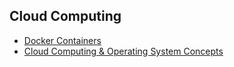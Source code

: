 ## Cloud Computing

- [Docker Containers](https://github.com/jonfernq/Learning/blob/main/CloudComputing/DockerContainers/README.md)
- [Cloud Computing & Operating System Concepts](https://github.com/jonfernq/Learning/blob/main/CloudComputing/OperatingSystemConcepts/README.md)




